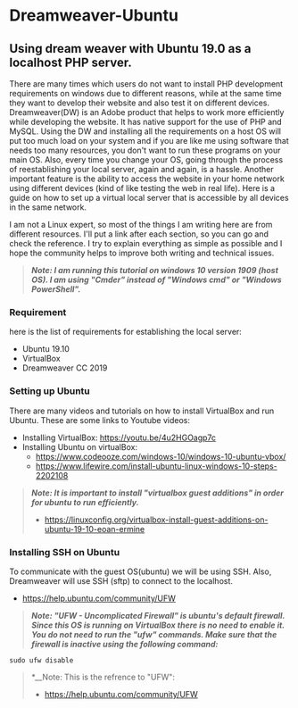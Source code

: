 # Dreamweaver-Ubuntu
## Using dream weaver with Ubuntu 19.0 as a localhost PHP server.

There are many times which users do not want to install PHP development requirements on windows due to different reasons, while at the same time they want to develop their website and also test it on different devices. Dreamweaver(DW) is an Adobe product that helps to work more efficiently while developing the website. It has native support for the use of PHP and MySQL. Using the DW and installing all the requirements on a host OS will put too much load on your system and if you are like me using software that needs too many resources, you don't want to run these programs on your main OS. Also, every time you change your OS, going through the process of reestablishing your local server, again and again, is a hassle. Another important feature is the ability to access the website in your home network using different devices (kind of like testing the web in real life). Here is a guide on how to set up a virtual local server that is accessible by all devices in the same network.

I am not a Linux expert, so most of the things I am writing here are from different resources. I'll put a link after each section, so you can go and check the reference. I try to explain everything as simple as possible and I hope the community helps to improve both writing and technical issues.

>*__Note: I am running this tutorial on windows 10 version 1909 (host OS). I am using "Cmder" instead of "Windows cmd" or "Windows PowerShell".__*

### Requirement

here is the list of requirements for establishing the local server:
* Ubuntu 19.10
* VirtualBox
* Dreamweaver CC 2019


### Setting up Ubuntu

There are many videos and tutorials on how to install VirtualBox and run Ubuntu. These are some links to Youtube videos:
* Installing VirtualBox: https://youtu.be/4u2HGOagp7c
* Installing Ubuntu on virtualBox: 
  * https://www.codeooze.com/windows-10/windows-10-ubuntu-vbox/
  * https://www.lifewire.com/install-ubuntu-linux-windows-10-steps-2202108
  
  
>*__Note: It is important to install "virtualbox guest additions" in order for ubuntu to run efficiently.__*
>* https://linuxconfig.org/virtualbox-install-guest-additions-on-ubuntu-19-10-eoan-ermine


### Installing SSH on Ubuntu
To communicate with the guest OS(ubuntu) we will be using SSH. Also, Dreamweaver will use SSH (sftp) to connect to the localhost.
* https://help.ubuntu.com/community/UFW

>*__Note: "UFW - Uncomplicated Firewall" is ubuntu's default firewall. Since this OS is running on VirtualBox there is no need to enable it. You do not need to run the "ufw" commands. Make sure that the firewall is inactive using the following command:__*
```
sudo ufw disable
```
>*__Note: This is the refrence to "UFW":
>* https://help.ubuntu.com/community/UFW
